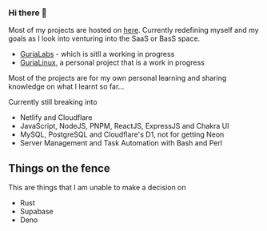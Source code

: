 ### Hi there 👋

Most of my projects are hosted on [here](https://gitlab.com/void074). Currently redefining myself and my goals as I look into venturing into the SaaS or BasS space.
- [GuriaLabs](https://gurialabs.pages.dev/) - which is sitll a working in progress
- [GuriaLinux](https://gurialinux.netlify.app/), a personal project that is a work in progress

Most of the projects are for my own personal learning and sharing knowledge on what I learnt so far...

Currently still breaking into

- Netlify and Cloudflare
- JavaScript, NodeJS, PNPM, ReactJS, ExpressJS and Chakra UI
- MySQL, PostgreSQL and Cloudflare's D1, not for getting Neon
- Server Management and Task Automation with Bash and Perl

## Things on the fence

This are things that I am unable to make a decision on

- Rust
- Supabase
- Deno
